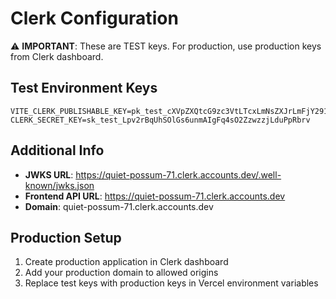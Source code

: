 # Clerk Configuration

⚠️ **IMPORTANT**: These are TEST keys. For production, use production keys from Clerk dashboard.

## Test Environment Keys

```
VITE_CLERK_PUBLISHABLE_KEY=pk_test_cXVpZXQtcG9zc3VtLTcxLmNsZXJrLmFjY291bnRzLmRldiQ
CLERK_SECRET_KEY=sk_test_Lpv2rBqUhSOlGs6unmAIgFq4sO2ZzwzzjLduPpRbrv
```

## Additional Info

- **JWKS URL**: https://quiet-possum-71.clerk.accounts.dev/.well-known/jwks.json
- **Frontend API URL**: https://quiet-possum-71.clerk.accounts.dev
- **Domain**: quiet-possum-71.clerk.accounts.dev

## Production Setup

1. Create production application in Clerk dashboard
2. Add your production domain to allowed origins
3. Replace test keys with production keys in Vercel environment variables
